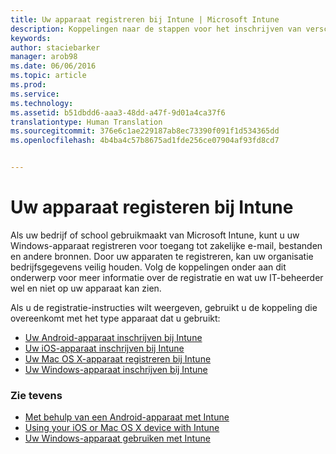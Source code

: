 ```yaml
---
title: Uw apparaat registreren bij Intune | Microsoft Intune
description: Koppelingen naar de stappen voor het inschrijven van verschillende apparaten in Intune
keywords: 
author: staciebarker
manager: arob98
ms.date: 06/06/2016
ms.topic: article
ms.prod: 
ms.service: 
ms.technology: 
ms.assetid: b51dbdd6-aaa3-48dd-a47f-9d01a4ca37f6
translationtype: Human Translation
ms.sourcegitcommit: 376e6c1ae229187ab8ec73390f091f1d534365dd
ms.openlocfilehash: 4b4ba4c57b8675ad1fde256ce07904af93fd8cd7


---
```


# Uw apparaat registeren bij Intune

Als uw bedrijf of school gebruikmaakt van Microsoft Intune, kunt u uw Windows-apparaat registreren voor toegang tot zakelijke e-mail, bestanden en andere bronnen. Door uw apparaten te registreren, kan uw organisatie bedrijfsgegevens veilig houden. Volg de koppelingen onder aan dit onderwerp voor meer informatie over de registratie en wat uw IT-beheerder wel en niet op uw apparaat kan zien.

Als u de registratie-instructies wilt weergeven, gebruikt u de koppeling die overeenkomt met het type apparaat dat u gebruikt:

- [Uw Android-apparaat inschrijven bij Intune](enroll-your-device-in-Intune-android.md)</br>
- [Uw iOS-apparaat inschrijven bij Intune](enroll-your-device-in-intune-ios.md)</br>
- [Uw Mac OS X-apparaat registreren bij Intune](enroll-your-device-in-intune-mac-os-x.md)</br>
- [Uw Windows-apparaat inschrijven bij Intune](enroll-your-device-in-intune-windows.md)</br>

### Zie tevens
- [Met behulp van een Android-apparaat met Intune](using-your-android-device-with-intune.md)</br>
- [Using your iOS or Mac OS X device with Intune](using-your-ios-or-mac-os-x-device-with-intune.md)</br>
- [Uw Windows-apparaat gebruiken met Intune](using-your-windows-device-with-intune.md)


<!--HONumber=Jul16_HO3-->


